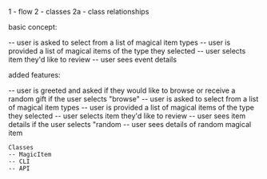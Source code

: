 1 - flow
2 - classes
    2a - class relationships

basic concept:

-- user is asked to select from a list of magical item types
-- user is provided a list of magical items of the type they selected
-- user selects item they'd like to review
-- user sees event details 

added features:

-- user is greeted and asked if they would like to browse or receive a random gift
    if the user selects "browse"
    -- user is asked to select from a list of magical item types
    -- user is provided a list of magical items of the type they selected
    -- user selects item they'd like to review
    -- user sees item details 
    if the user selects "random
    -- user sees details of random magical item

    Classes 
    -- MagicItem
    -- CLI
    -- API



